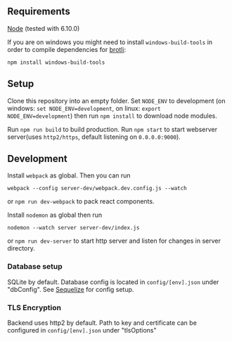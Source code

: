 ## Requirements
[Node](https://nodejs.org/en/) (tested with 6.10.0)

If you are on windows you might need to install ``windows-build-tools`` in order to compile dependencies for [brotli](https://www.npmjs.com/package/brotli-webpack-plugin):
```
npm install windows-build-tools
```

## Setup
Clone this repository into an empty folder. Set ``NODE_ENV`` to development (on windows: ``set NODE_ENV=development``, on linux: ``export NODE_ENV=development``) then run ``npm install`` to download node modules. 

Run ``npm run build`` to build production. Run ``npm start`` to start webserver server(uses ``http2/https``, default listening on ``0.0.0.0:9000``).

## Development
Install ``webpack`` as global. Then you can run 
```
webpack --config server-dev/webpack.dev.config.js --watch
``` 
or ``npm run dev-webpack`` to pack react components. 

Install ``nodemon`` as global then run
```
nodemon --watch server server-dev/index.js
```
or ``npm run dev-server`` to start http server and listen for changes in server directory.

### Database setup
SQLite by default. Database config is located in ``config/[env].json`` under "dbConfig". See [Sequelize](http://docs.sequelizejs.com/en/v3/) for config setup.

### TLS Encryption
Backend uses http2 by default. Path to key and certificate can be configured in ``config/[env].json`` under "tlsOptions"
